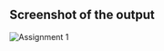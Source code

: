 ## Screenshot of the output

![Assignment 1](https://user-images.githubusercontent.com/43919074/125352347-cfa99200-e369-11eb-97ae-4ed08c392af9.png)
